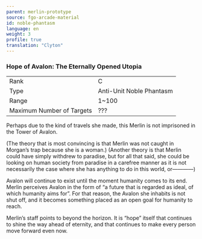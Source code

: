 ```yaml
---
parent: merlin-prototype
source: fgo-arcade-material
id: noble-phantasm
language: en
weight: 3
profile: true
translation: "Clyton"
---
```


### Hope of Avalon: The Eternally Opened Utopia

<table>
  <tr><td>Rank</td><td>C</td></tr>
  <tr><td>Type</td><td>Anti-Unit Noble Phantasm</td></tr>
  <tr><td>Range</td><td>1~100</td></tr>
  <tr><td>Maximum Number of Targets</td><td>???</td></tr>
</table>

Perhaps due to the kind of travels she made, this Merlin is not imprisoned in the Tower of Avalon.

(The theory that is most convincing is that Merlin was not caught in Morgan’s trap because she is a woman.)
(Another theory is that Merlin could have simply withdrew to paradise, but for all that said, she could be looking on human society from paradise in a carefree manner as it is not necessarily the case where she has anything to do in this world, or————)

Avalon will continue to exist until the moment humanity comes to its end. Merlin perceives Avalon in the form of “a future that is regarded as ideal, of which humanity aims for”. For that reason, the Avalon she inhabits is not shut off, and it becomes something placed as an open goal for humanity to reach.

Merlin’s staff points to beyond the horizon. It is “hope” itself that continues to shine the way ahead of eternity, and that continues to make every person move forward even now.

